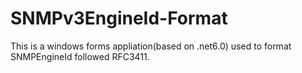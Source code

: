 # SNMPv3EngineId-Format
This is a windows forms appliation(based on .net6.0) used to format SNMPEngineId followed RFC3411.
